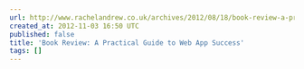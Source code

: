 ```yaml
---
url: http://www.rachelandrew.co.uk/archives/2012/08/18/book-review-a-practical-guide-to-web-app-success/
created_at: 2012-11-03 16:50 UTC
published: false
title: 'Book Review: A Practical Guide to Web App Success'
tags: []
---
```



